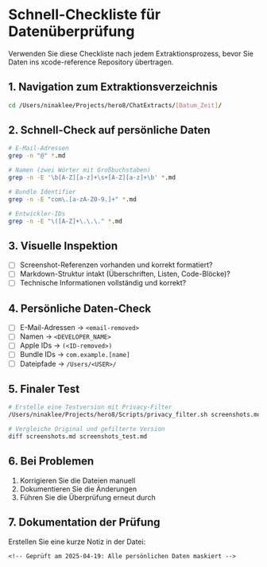# Schnell-Checkliste für Datenüberprüfung

Verwenden Sie diese Checkliste nach jedem Extraktionsprozess, bevor Sie Daten ins xcode-reference Repository übertragen.

## 1. Navigation zum Extraktionsverzeichnis
```bash
cd /Users/ninaklee/Projects/hero8/ChatExtracts/[Datum_Zeit]/
```

## 2. Schnell-Check auf persönliche Daten
```bash
# E-Mail-Adressen
grep -n "@" *.md

# Namen (zwei Wörter mit Großbuchstaben)
grep -n -E '\b[A-Z][a-z]+\s+[A-Z][a-z]+\b' *.md

# Bundle Identifier
grep -n -E "com\.[a-zA-Z0-9.]+" *.md

# Entwickler-IDs
grep -n -E "\([A-Z]+\.\.\." *.md
```

## 3. Visuelle Inspektion
- [ ] Screenshot-Referenzen vorhanden und korrekt formatiert?
- [ ] Markdown-Struktur intakt (Überschriften, Listen, Code-Blöcke)?
- [ ] Technische Informationen vollständig und korrekt?

## 4. Persönliche Daten-Check
- [ ] E-Mail-Adressen → `<email-removed>`
- [ ] Namen → `<DEVELOPER_NAME>`
- [ ] Apple IDs → `(<ID-removed>)`
- [ ] Bundle IDs → `com.example.[name]`
- [ ] Dateipfade → `/Users/<USER>/`

## 5. Finaler Test
```bash
# Erstelle eine Testversion mit Privacy-Filter
/Users/ninaklee/Projects/hero8/Scripts/privacy_filter.sh screenshots.md screenshots_test.md

# Vergleiche Original und gefilterte Version
diff screenshots.md screenshots_test.md
```

## 6. Bei Problemen
1. Korrigieren Sie die Dateien manuell
2. Dokumentieren Sie die Änderungen
3. Führen Sie die Überprüfung erneut durch

## 7. Dokumentation der Prüfung
Erstellen Sie eine kurze Notiz in der Datei:
```
<!-- Geprüft am 2025-04-19: Alle persönlichen Daten maskiert -->
```
